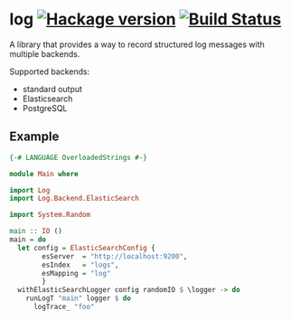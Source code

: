 # log [![Hackage version](https://img.shields.io/hackage/v/log.svg?label=Hackage)](https://hackage.haskell.org/package/log) [![Build Status](https://secure.travis-ci.org/scrive/log.svg?branch=master)](http://travis-ci.org/scrive/log)

A library that provides a way to record structured log messages with
multiple backends.

Supported backends:

* standard output
* Elasticsearch
* PostgreSQL


## Example

```haskell
{-# LANGUAGE OverloadedStrings #-}

module Main where

import Log
import Log.Backend.ElasticSearch

import System.Random

main :: IO ()
main = do
  let config = ElasticSearchConfig {
        esServer  = "http://localhost:9200",
        esIndex   = "logs",
        esMapping = "log"
        }
  withElasticSearchLogger config randomIO $ \logger -> do
    runLogT "main" logger $ do
      logTrace_ "foo"
```
